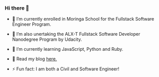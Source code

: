 ### Hi there 👋

- 🔭 I’m currently enrolled in Moringa School for the Fullstack Software Engineer Program.
- 🔭 I’m also unertaking the ALX-T Fullstack Software Developer Nanodegree Program by Udacity.
- 🌱 I’m currently learning JavaScript, Python and Ruby.

- 💬 Read my blog [here.](https://richard-gichuki.hashnode.dev/)

- ⚡ Fun fact: I am both a Civil and Software Engineer!

